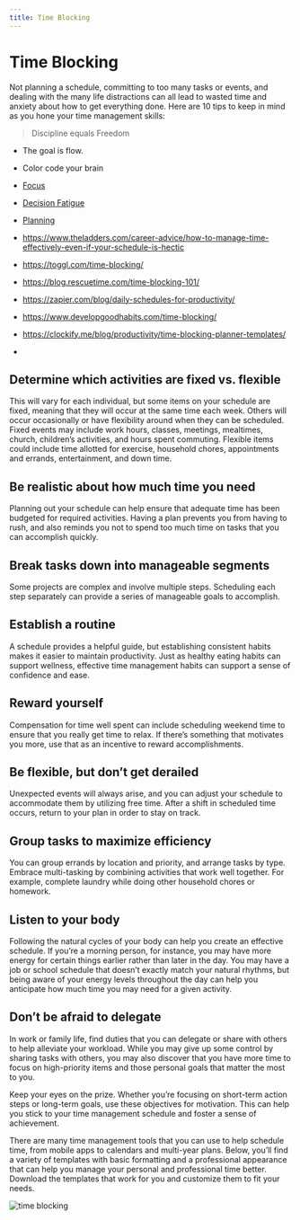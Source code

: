 ```yaml
---
title: Time Blocking
---
```


# Time Blocking

Not planning a schedule, committing to too many tasks or events, and dealing with the many life distractions can all lead to wasted time and anxiety about how to get everything done. Here are 10 tips to keep in mind as you hone your time management skills:

> Discipline equals Freedom

- The goal is flow.
- Color code your brain
- [Focus](https://blog.rescuetime.com/context-switching/)
- [Decision Fatigue](https://www.developgoodhabits.com/decision-fatigue/)
- [Planning](https://www.themuse.com/advice/how-to-plan-your-week-for-maximum-impact)

- https://www.theladders.com/career-advice/how-to-manage-time-effectively-even-if-your-schedule-is-hectic
- https://toggl.com/time-blocking/
- https://blog.rescuetime.com/time-blocking-101/
- https://zapier.com/blog/daily-schedules-for-productivity/
- https://www.developgoodhabits.com/time-blocking/
- https://clockify.me/blog/productivity/time-blocking-planner-templates/
-

## Determine which activities are fixed vs. flexible

This will vary for each individual, but some items on your schedule are fixed, meaning that they will occur at the same time each week. Others will occur occasionally or have flexibility around when they can be scheduled. Fixed events may include work hours, classes, meetings, mealtimes, church, children’s activities, and hours spent commuting. Flexible items could include time allotted for exercise, household chores, appointments and errands, entertainment, and down time.

## Be realistic about how much time you need

Planning out your schedule can help ensure that adequate time has been budgeted for required activities. Having a plan prevents you from having to rush, and also reminds you not to spend too much time on tasks that you can accomplish quickly.

## Break tasks down into manageable segments

Some projects are complex and involve multiple steps. Scheduling each step separately can provide a series of manageable goals to accomplish.

## Establish a routine

A schedule provides a helpful guide, but establishing consistent habits makes it easier to maintain productivity. Just as healthy eating habits can support wellness, effective time management habits can support a sense of confidence and ease.

## Reward yourself

Compensation for time well spent can include scheduling weekend time to ensure that you really get time to relax. If there’s something that motivates you more, use that as an incentive to reward accomplishments.

## Be flexible, but don’t get derailed

Unexpected events will always arise, and you can adjust your schedule to accommodate them by utilizing free time. After a shift in scheduled time occurs, return to your plan in order to stay on track.

## Group tasks to maximize efficiency

You can group errands by location and priority, and arrange tasks by type. Embrace multi-tasking by combining activities that work well together. For example, complete laundry while doing other household chores or homework.

## Listen to your body

Following the natural cycles of your body can help you create an effective schedule. If you’re a morning person, for instance, you may have more energy for certain things earlier rather than later in the day. You may have a job or school schedule that doesn’t exactly match your natural rhythms, but being aware of your energy levels throughout the day can help you anticipate how much time you may need for a given activity.

## Don’t be afraid to delegate

In work or family life, find duties that you can delegate or share with others to help alleviate your workload. While you may give up some control by sharing tasks with others, you may also discover that you have more time to focus on high-priority items and those personal goals that matter the most to you.

Keep your eyes on the prize.
Whether you’re focusing on short-term action steps or long-term goals, use these objectives for motivation. This can help you stick to your time management schedule and foster a sense of achievement.

There are many time management tools that you can use to help schedule time, from mobile apps to calendars and multi-year plans. Below, you’ll find a variety of templates with basic formatting and a professional appearance that can help you manage your personal and professional time better. Download the templates that work for you and customize them to fit your needs.

![time blocking](https://drive.google.com/uc?id=1agILVkkPyRAkjOZaLCRW4Ivt3N6mFVgv)
